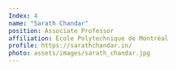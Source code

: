 ```yaml
---
Index: 4
name: "Sarath Chandar"
position: Associate Professor
affiliation: École Polytechnique de Montréal
profile: https://sarathchandar.in/
photo: assets/images/sarath_chandar.jpg
---
```

